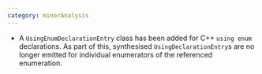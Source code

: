 ```yaml
---
category: minorAnalysis
---
```

* A `UsingEnumDeclarationEntry` class has been added for C++ `using enum` declarations. As part of this, synthesised `UsingDeclarationEntry`s are no longer emitted for individual enumerators of the referenced enumeration.

